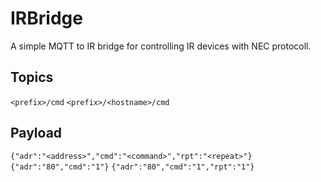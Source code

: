 # IRBridge

A simple MQTT to IR bridge for controlling IR devices with NEC protocoll.

## Topics

`<prefix>/cmd`
`<prefix>/<hostname>/cmd`

## Payload

`{"adr":"<address>","cmd":"<command>","rpt":"<repeat>"}`
`{"adr":"80","cmd":"1"}`
`{"adr":"80","cmd":"1","rpt":"1"}`
